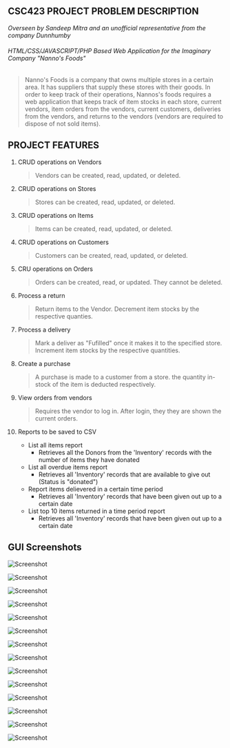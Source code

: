 ## CSC423 PROJECT PROBLEM DESCRIPTION
*Overseen by Sandeep Mitra and an unofficial representative from the company Dunnhumby* 

###### HTML/CSS/JAVASCRIPT/PHP Based Web Application for the Imaginary Company "Nanno's Foods"
> Nanno's Foods is a company that owns multiple stores in a certain area. It has suppliers that supply these stores with their goods. In order to keep track of their operations, Nannos's foods requires a web application that keeps track of item stocks in each store, current vendors, item orders from the vendors, current customers, deliveries from the vendors, and returns to the vendors (vendors are required to dispose of not sold items).

## PROJECT FEATURES
1. CRUD operations on Vendors
    >Vendors can be created, read, updated, or deleted.

2. CRUD operations on Stores
    >Stores can be created, read, updated, or deleted.

3. CRUD operations on Items 
    >Items can be created, read, updated, or deleted.

4. CRUD operations on Customers
    >Customers can be created, read, updated, or deleted.

5. CRU operations on Orders
    >Orders can be created, read, or updated. They cannot be deleted. 

6. Process a return
    >Return items to the Vendor. Decrement item stocks by the respective quanties.

7. Process a delivery
    >Mark a deliver as "Fufilled" once it makes it to the specified store. Increment item stocks by the respective quantities.

8. Create a purchase
    >A purchase is made to a customer from a store. the quantity in-stock of the item is deducted respectively.

9. View orders from vendors
    >Requires the vendor to log in. After login, they they are shown the current orders.

10. Reports to be saved to CSV
    - List all items report
      - Retrieves all the Donors from the 'Inventory' records with the number of items they have donated
    - List all overdue items report
      - Retrieves all 'Inventory' records that are available to give out (Status is "donated")
    - Report items delievered in a certain time period
      - Retrieves all 'Inventory' records that have been given out up to a certain date
    - List top 10 items returned in a time period report
      - Retrieves all 'Inventory' records that have been given out up to a certain date
      
 ## GUI Screenshots
![Screenshot](Screenshots/Homepage.PNG)

![Screenshot](Screenshots/VendorPortal.PNG)

![Screenshot](Screenshots/AddVendor.PNG)

![Screenshot](Screenshots/ModifyVendor.PNG)

![Screenshot](Screenshots/DeleteVendor.PNG)

![Screenshot](Screenshots/StorePortal.PNG)

![Screenshot](Screenshots/CustomerPortal.PNG)

![Screenshot](Screenshots/ItemPortal.PNG)

![Screenshot](Screenshots/OrderPortal.PNG)

![Screenshot](Screenshots/CreateOrder.PNG)

![Screenshot](Screenshots/ProcessDelivery.PNG)

![Screenshot](Screenshots/Purchase.PNG)

![Screenshot](Screenshots/Returns.PNG)

![Screenshot](Screenshots/Reports.PNG)
